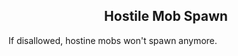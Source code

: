 <h2 style="text-align:center;"> Hostile Mob Spawn </h2>

If disallowed, hostine mobs won't spawn anymore.

